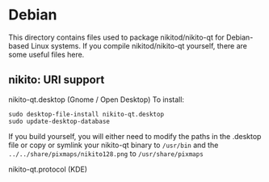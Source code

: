 
Debian
====================
This directory contains files used to package nikitod/nikito-qt
for Debian-based Linux systems. If you compile nikitod/nikito-qt yourself, there are some useful files here.

## nikito: URI support ##


nikito-qt.desktop  (Gnome / Open Desktop)
To install:

	sudo desktop-file-install nikito-qt.desktop
	sudo update-desktop-database

If you build yourself, you will either need to modify the paths in
the .desktop file or copy or symlink your nikito-qt binary to `/usr/bin`
and the `../../share/pixmaps/nikito128.png` to `/usr/share/pixmaps`

nikito-qt.protocol (KDE)

